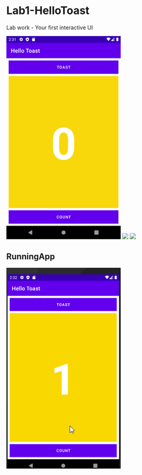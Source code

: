 # Lab1-HelloToast
Lab work - Your first interactive UI

<img src="/img1.png" width=300>


<img src="https://github.com/MAD-WeeklyAssignment/Lab1-HelloToast/blob/main/%E2%80%ABimg2.png?raw=true" width=300>


<img src="https://github.com/MAD-WeeklyAssignment/Lab1-HelloToast/blob/main/%E2%80%ABimg3.png?raw=true" width=300>

## RunningApp
<img src="/initial.gif" width=300>
